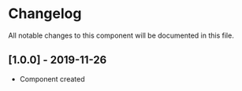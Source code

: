 # Changelog
All notable changes to this component will be documented in this file.

## [1.0.0] - 2019-11-26
- Component created
